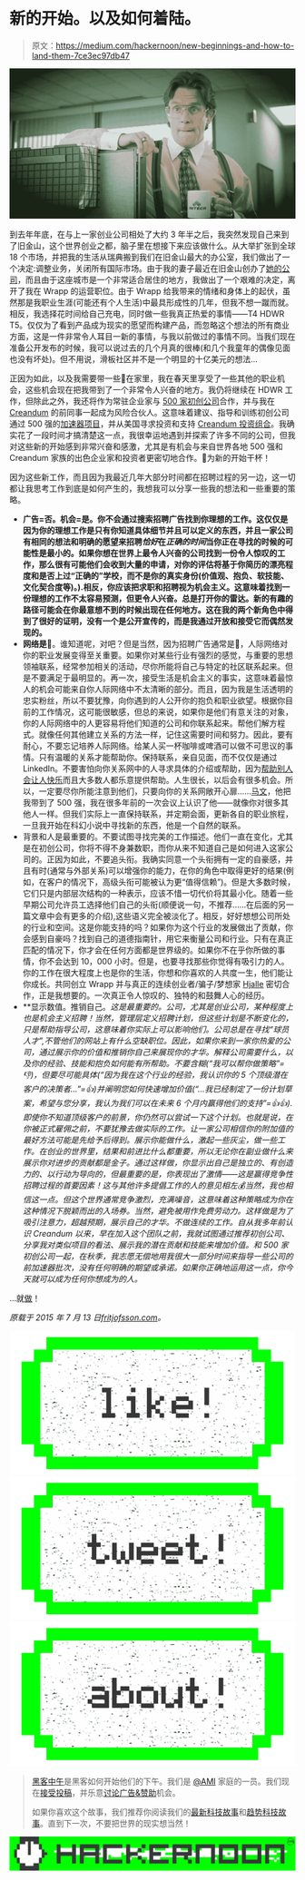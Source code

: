 # 新的开始。以及如何着陆。

> 原文：<https://medium.com/hackernoon/new-beginnings-and-how-to-land-them-7ce3ec97db47>

![](img/f48e29a07e564f61a498b68b46b99d2b.png)

到去年年底，在与上一家创业公司相处了大约 3 年半之后，我突然发现自己来到了旧金山，这个世界创业之都，脑子里在想接下来应该做什么。从大举扩张到全球 18 个市场，并把我的生活从瑞典搬到我们在旧金山最大的办公室，我们做出了一个决定:调整业务，关闭所有国际市场。由于我的妻子最近在旧金山创办了[她的公司](http://joinvint.com)，而且由于这座城市是一个非常适合居住的地方，我做出了一个艰难的决定，离开了我在 Wrapp 的运营职位。由于 Wrapp 给我带来的情绪和身体上的起伏，虽然那是我职业生涯(可能还有个人生活)中最具形成性的几年，但我不想一蹴而就。相反，我选择花时间给自己充电，同时做一些我真正热爱的事情——T4 HDWR T5。仅仅为了看到产品成为现实的愿望而构建产品，而忽略这个想法的所有商业方面，这是一件非常令人耳目一新的事情，与我以前做过的事情不同。当我们现在准备公开发布的时候，我可以说过去的几个月真的很棒(和几个我童年的偶像见面也没有坏处)。但不用说，滑板社区并不是一个明显的十亿美元的想法…

正因为如此，以及我需要带一些🍞在家里，我在春天里享受了一些其他的职业机会，这些机会现在把我带到了一个非常令人兴奋的地方。我仍将继续在 HDWR 工作，但除此之外，我还将作为常驻企业家与 [500 家初创公司](http://500.co/)合作，并与我在 [Creandum](http://creandum.com/) 的前同事一起成为风险合伙人。这意味着建议、指导和训练初创公司通过 500 强的[加速器项目](http://500.co/accelerator/)，并从美国寻求投资和支持 [Creandum 投资组合](http://www.creandum.com/investment/)。我确实花了一段时间才搞清楚这一点，我很幸运地遇到并探索了许多不同的公司，但我对这些新的开始感到非常兴奋和感激，尤其是有机会与来自世界各地 500 强和 Creandum 家族的出色企业家和投资者更密切地合作。🍻为新的开始干杯！

因为这些新工作，而且因为我最近几年大部分时间都在招聘过程的另一边，这一切都让我思考工作到底是如何产生的，我想我可以分享一些我的想法和一些重要的策略。

*   **广告=否。机会=是。你不会通过搜索招聘广告找到你理想的工作。这仅仅是因为你的理想工作是只有你知道具体细节并且可以定义的东西，并且一家公司有相同的想法和明确的愿望来招聘*恰好*在*正确的时间*当你正在寻找的时候的可能性是最小的。如果你想在世界上最令人兴奋的公司找到一份令人惊叹的工作，那么很有可能他们会收到大量的申请，对你的评估将基于你简历的漂亮程度和是否上过“正确的”学校，而不是你的真实身份(价值观、抱负、软技能、文化契合度等)。).相反，你应该把求职和招聘视为机会主义。这意味着找到一份理想的工作不太容易预测，但更令人兴奋。总是打开你的雷达。新的有趣的路径可能会在你最意想不到的时候出现在任何地方。这在我的两个新角色中得到了很好的证明，没有一个是公开宣传的，而是我通过开放和接受它而偶然发现的。**
*   **网络是🔑**。谁知道呢，对吧？但是当然，因为招聘广告通常是💩，人际网络对你的职业发展变得至关重要。如果你对某些行业有强烈的感觉，与重要的思想领袖联系，经常参加相关的活动，尽你所能将自己与特定的社区联系起来。但是不要满足于最明显的。再一次，接受生活是机会主义的事实，这意味着最惊人的机会可能来自你人际网络中不太清晰的部分。而且，因为我是生活透明的忠实粉丝，所以不要犹豫，向你遇到的人公开你的抱负和职业欲望。根据你目前的工作情况，这可能很敏感，但总的来说，如果你是他们有意关注的对象，你的人际网络中的人更容易将他们知道的公司和你联系起来。帮他们解方程式。就像任何其他建立关系的方法一样，记住这需要时间和努力。因此，要有耐心，不要忘记培养人际网络。给某人买一杯咖啡或啤酒可以做不可思议的事情。只有温暖的关系才能帮助你。保持联系，亲自见面，而不仅仅是通过 LinkedIn。不要害怕向你关系网中的人寻求具体的介绍或帮助，因为[帮助别人会让人快乐](http://money.usnews.com/money/personal-finance/articles/2012/04/04/why-helping-others-makes-us-happy)而且大多数人都乐意提供帮助。人生很长，以后会有很多机会。所以，一定要尽你所能注意到他们，只要向你的关系网敞开心扉……[马文](https://www.linkedin.com/pub/marvin-liao/0/5/630)，他把我带到了 500 强，我在很多年前的一次会议上认识了他——就像你对很多其他人一样。但我们实际上一直保持联系，并定期会面，更新各自的职业旅程，一旦我开始在科幻小说中寻找新的东西，他是一个自然的联系。
*   背景和人是最重要的。不要试图寻找完美的工作描述。他们一直在变化，尤其是在初创公司，你将不得不身兼数职，而你从来不知道自己是如何进入这家公司的。正因为如此，不要追头衔。我确实同意一个头衔拥有一定的自豪感，并且有时(通常与外部关系)可以增强你的能力，在你的角色中取得更好的结果(例如，在客户的情况下，高级头衔可能被认为更“值得信赖”)。但是大多数时候，它们只是内部层次结构的一种表示，应该不惜一切代价将其最小化。随着一些早期公司允许员工选择他们自己的头衔(顺便说一句，不推荐……在后面的另一篇文章中会有更多的介绍),这些语义完全被淡化了。相反，好好想想公司所处的行业和空间。这是你能支持的吗？如果你为这个行业的发展做出了贡献，你会感到自豪吗？找到自己的道德指南针，用它来衡量公司和行业。只有在真正匹配的情况下，你才会在任何方面都是世界级的。如果你不在乎你所做的事情，你不会达到 10，000 小时。但是，也要寻找那些你觉得有吸引力的人。你的工作在很大程度上也是你的生活，你想和你喜欢的人共度一生，他们能让你成长。共同创立 Wrapp 并与真正的连续创业者/骗子/梦想家 [Hjalle](https://se.linkedin.com/in/hjalmarw) 密切合作，正是我想要的。一次真正令人惊叹的、独特的和鼓舞人心的经历。
*   **显示数值。推销自己。**这是最重要的。公司，尤其是创业公司，某种程度上也是机会主义招聘！当然，管理层定义招聘计划，但这些计划是不断变化的，只是帮助指导公司，这意味着你实际上可以影响他们。公司总是在寻找“球员人才”,不管他们的网站上有什么空缺职位。因此，如果你来到一家你热爱的公司，通过展示你的价值和推销你自己来展现你的才华。解释公司需要什么，以及你的经验、技能和抱负如何能有所帮助。不要含糊(“我可以帮你做策略”=👎)，但要尽可能具体(“因为我在这个行业的经验，我认识你的 5 个顶级潜在客户的决策者…”=👍)并阐明您如何快速增加价值(“…我已经制定了一份计划草案，希望与您分享，我认为我们可以在未来 6 个月内赢得他们的支持”=👍👍).即使你不知道顶级客户的前景，你仍然可以尝试一下这个计划。也就是说，在你被正式雇佣之前，不要犹豫去做实际的工作*。让一家公司相信你的附加值的最好方法可能是先给予后得到。展示你能做什么，激起一些灰尘，做一些工作。在创业的世界里，结果和前进比什么都重要，所以无论你在副业做什么来展示你对进步的贡献都是金子。通过这样做，你显示出自己是独立的、有创造力的、以行动为导向的，但最重要的是，你表现出了激情——这是赢得竞争性招聘过程的首要因素！这与其他许多提倡工作的人的意见相左💰当然，我也相信这一点。但这个世界通常竞争激烈，充满噪音，这意味着这种策略成为你在这种情况下脱颖而出的入场券。当然，避免被用作免费劳动力。这样做是为了吸引注意力，超越预期，展示自己的才华。不做连续的工作。自从我多年前认识 Creandum 以来，早在加入这个团队之前，我就试图通过推荐初创公司、分享我对类似项目的看法、展示我的潜在贡献和技能来增加价值。和 500 家初创公司一起，在秋季，我志愿无偿地用我很大一部分时间来指导一些公司的前加速器批次，没有任何明确的期望或承诺。如果你正确地运用这一点，你今天就可以成为任何你想成为的人。*

…就[做](https://www.youtube.com/watch?v=FPAJtvy1uL0)！

*原载于 2015 年 7 月 13 日*[*fritjofsson.com*](http://www.fritjofsson.com/blog/15/7/new-beginnings)*。*

[![](img/50ef4044ecd4e250b5d50f368b775d38.png)](http://bit.ly/HackernoonFB)[![](img/979d9a46439d5aebbdcdca574e21dc81.png)](https://goo.gl/k7XYbx)[![](img/2930ba6bd2c12218fdbbf7e02c8746ff.png)](https://goo.gl/4ofytp)

> [黑客中午](http://bit.ly/Hackernoon)是黑客如何开始他们的下午。我们是 [@AMI](http://bit.ly/atAMIatAMI) 家庭的一员。我们现在[接受投稿](http://bit.ly/hackernoonsubmission)，并乐意[讨论广告&赞助](mailto:partners@amipublications.com)机会。
> 
> 如果你喜欢这个故事，我们推荐你阅读我们的[最新科技故事](http://bit.ly/hackernoonlatestt)和[趋势科技故事](https://hackernoon.com/trending)。直到下一次，不要把世界的现实想当然！

[![](img/be0ca55ba73a573dce11effb2ee80d56.png)](https://goo.gl/Ahtev1)